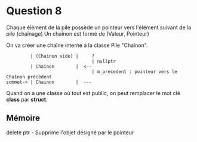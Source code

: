 # Question 8
Chaque élément de la pile possède un pointeur vers l'élément suivant de la pile (chaînage) 
Un chaînon est formé de (Valeur, Pointeur)

On va créer une chaîne interne à la classe Pile "Chaînon".
```
         | (Chainon vide) |     ?
                                | nullptr
         | Chainon        |  <-- 
                                | m_precedent : pointeur vers le Chaînon précédent
sommet-> | Chainon        |  ---
```

Quand on a une classe où tout est public, on peut remplacer le mot clé **class** par **struct**.

## Mémoire
delete ptr - Supprime l'objet désigné par le pointeur
